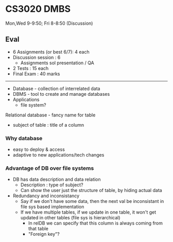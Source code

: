 # CS3020 DMBS
Mon,Wed 9-9:50; Fri 8-8:50 (Discussion)

## Eval
- 6 Assignments (or best 6/7): 4 each
- Discussion session : 6
  - Assignments sol presentation / QA
- 2 Tests : 15 each
- Final Exam : 40 marks

---------------
* Database - collection of interrelated data
* DBMS - tool to create and manage databases
* Applications
  * file system?

Relational database - fancy name for table
- subject of table : title of a column

### Why database
* easy to deploy & access
* adaptive to new applications/tech changes

### Advantage of DB over file systems
* DB has data description and data relation
  * Description : type of subject?
  * Can show the user just the structure of table, by hiding actual data
* Redundancy and inconsistancy
  * Say if we don't have some data, then the next val be inconsistant in file sys based implementation
  * If we have multiple tables, if we update in one table, it won't get updated in other tables (file sys is hierarchical)
    * In relDB we can specify that this column is always coming from that table
    * "Foreign key"?